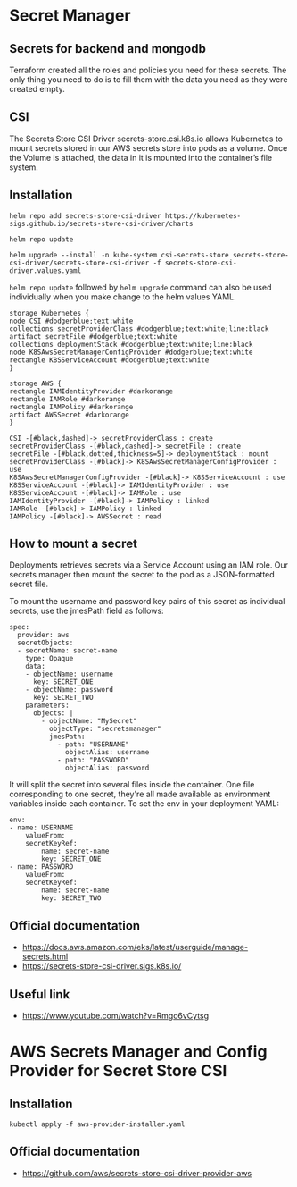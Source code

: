 # Secret Manager

## Secrets for backend and mongodb

Terraform created all the roles and policies you need for these secrets. The only thing you need to do is to fill them with the data you need as they were created empty.

## CSI

The Secrets Store CSI Driver secrets-store.csi.k8s.io allows Kubernetes to mount secrets stored in our AWS secrets store into pods as a volume. Once the Volume is attached, the data in it is mounted into the container’s file system.

## Installation

```
helm repo add secrets-store-csi-driver https://kubernetes-sigs.github.io/secrets-store-csi-driver/charts

helm repo update

helm upgrade --install -n kube-system csi-secrets-store secrets-store-csi-driver/secrets-store-csi-driver -f secrets-store-csi-driver.values.yaml
```

`helm repo update` followed by `helm upgrade` command can also be used individually when you make change to the helm values YAML.

```plantuml
storage Kubernetes {
node CSI #dodgerblue;text:white
collections secretProviderClass #dodgerblue;text:white;line:black
artifact secretFile #dodgerblue;text:white
collections deploymentStack #dodgerblue;text:white;line:black
node K8SAwsSecretManagerConfigProvider #dodgerblue;text:white
rectangle K8SServiceAccount #dodgerblue;text:white
}

storage AWS {
rectangle IAMIdentityProvider #darkorange
rectangle IAMRole #darkorange
rectangle IAMPolicy #darkorange
artifact AWSSecret #darkorange
}

CSI -[#black,dashed]-> secretProviderClass : create
secretProviderClass -[#black,dashed]-> secretFile : create
secretFile -[#black,dotted,thickness=5]-> deploymentStack : mount
secretProviderClass -[#black]-> K8SAwsSecretManagerConfigProvider : use
K8SAwsSecretManagerConfigProvider -[#black]-> K8SServiceAccount : use
K8SServiceAccount -[#black]-> IAMIdentityProvider : use
K8SServiceAccount -[#black]-> IAMRole : use
IAMIdentityProvider -[#black]-> IAMPolicy : linked
IAMRole -[#black]-> IAMPolicy : linked
IAMPolicy -[#black]-> AWSSecret : read
```

## How to mount a secret

Deployments retrieves secrets via a Service Account using an IAM role. Our secrets manager then mount the secret to the pod as a JSON-formatted secret file.

To mount the username and password key pairs of this secret as individual secrets, use the jmesPath field as follows:

```
spec:
  provider: aws
  secretObjects:
  - secretName: secret-name
    type: Opaque
    data:
    - objectName: username
      key: SECRET_ONE
    - objectName: password
      key: SECRET_TWO
    parameters:
      objects: |
        - objectName: "MySecret"
          objectType: "secretsmanager"
          jmesPath:
            - path: "USERNAME"
              objectAlias: username
            - path: "PASSWORD"
              objectAlias: password
```

It will split the secret into several files inside the container. One file corresponding to one secret, they're all made available as environment variables inside each container. To set the env in your deployment YAML:

```
env:
- name: USERNAME
    valueFrom:
    secretKeyRef:
        name: secret-name
        key: SECRET_ONE
- name: PASSWORD
    valueFrom:
    secretKeyRef:
        name: secret-name
        key: SECRET_TWO
```

## Official documentation

- https://docs.aws.amazon.com/eks/latest/userguide/manage-secrets.html
- https://secrets-store-csi-driver.sigs.k8s.io/

## Useful link

- https://www.youtube.com/watch?v=Rmgo6vCytsg

# AWS Secrets Manager and Config Provider for Secret Store CSI 

## Installation

```
kubectl apply -f aws-provider-installer.yaml
```

## Official documentation

- https://github.com/aws/secrets-store-csi-driver-provider-aws